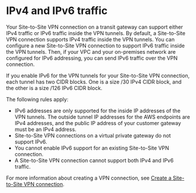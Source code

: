 # IPv4 and IPv6 traffic<a name="ipv4-ipv6"></a>

Your Site\-to\-Site VPN connection on a transit gateway can support either IPv4 traffic or IPv6 traffic inside the VPN tunnels\. By default, a Site\-to\-Site VPN connection supports IPv4 traffic inside the VPN tunnels\. You can configure a new Site\-to\-Site VPN connection to support IPv6 traffic inside the VPN tunnels\. Then, if your VPC and your on\-premises network are configured for IPv6 addressing, you can send IPv6 traffic over the VPN connection\.

If you enable IPv6 for the VPN tunnels for your Site\-to\-Site VPN connection, each tunnel has two CIDR blocks\. One is a size /30 IPv4 CIDR block, and the other is a size /126 IPv6 CIDR block\.

The following rules apply:
+ IPv6 addresses are only supported for the inside IP addresses of the VPN tunnels\. The outside tunnel IP addresses for the AWS endpoints are IPv4 addresses, and the public IP address of your customer gateway must be an IPv4 address\.
+ Site\-to\-Site VPN connections on a virtual private gateway do not support IPv6\.
+ You cannot enable IPv6 support for an existing Site\-to\-Site VPN connection\.
+ A Site\-to\-Site VPN connection cannot support both IPv4 and IPv6 traffic\.

For more information about creating a VPN connection, see [Create a Site\-to\-Site VPN connection](SetUpVPNConnections.md#vpn-create-vpn-connection)\.